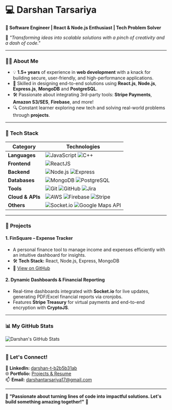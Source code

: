 # 💻 **Darshan Tarsariya**  
**🚀 Software Engineer | React & Node.js Enthusiast | Tech Problem Solver**  

🔭 *"Transforming ideas into scalable solutions with a pinch of creativity and a dash of code."*  

---

### 👨‍💻 **About Me**  
- 💡 **1.5+ years** of experience in **web development** with a knack for building secure, user-friendly, and high-performance applications.  
- 💼 Skilled in designing end-to-end solutions using **React.js**, **Node.js**, **Express.js**, **MongoDB** and **PostgreSQL**.  
- 🛠️ Passionate about integrating 3rd-party tools: **Stripe Payments**, **Amazon S3/SES**, **Firebase**, and more!  
- 🔍 Constant learner exploring new tech and solving real-world problems through **projects**.  

---

### 🔧 **Tech Stack**  
| **Category**       | **Technologies**                                                                 |
|---------------------|-------------------------------------------------------------------------------|
| **Languages**       | ![JavaScript](https://img.shields.io/badge/JavaScript-323330?logo=javascript&logoColor=F7DF1E) ![C++](https://img.shields.io/badge/C++-00599C?logo=c%2B%2B&logoColor=white) |
| **Frontend**        | ![ReactJS](https://img.shields.io/badge/React-20232A?logo=react&logoColor=61DAFB) |
| **Backend**         | ![Node.js](https://img.shields.io/badge/Node.js-339933?logo=node.js&logoColor=white) ![Express](https://img.shields.io/badge/Express.js-000000?logo=express&logoColor=white) |
| **Databases**       | ![MongoDB](https://img.shields.io/badge/MongoDB-4EA94B?logo=mongodb&logoColor=white) ![PostgreSQL](https://img.shields.io/badge/PostgreSQL-316192?logo=postgresql&logoColor=white) |
| **Tools**           | ![Git](https://img.shields.io/badge/Git-F05032?logo=git&logoColor=white) ![GitHub](https://img.shields.io/badge/GitHub-181717?logo=github&logoColor=white) ![Jira](https://img.shields.io/badge/Jira-0052CC?logo=jira&logoColor=white) |
| **Cloud & APIs**    | ![AWS](https://img.shields.io/badge/AWS_S3-FF9900?logo=amazonaws&logoColor=white) ![Firebase](https://img.shields.io/badge/Firebase-FFCA28?logo=firebase&logoColor=black) ![Stripe](https://img.shields.io/badge/Stripe-008CDD?logo=stripe&logoColor=white) |
| **Others**          | ![Socket.io](https://img.shields.io/badge/Socket.io-010101?logo=socket.io&logoColor=white) ![Google Maps API](https://img.shields.io/badge/Google_Maps-4285F4?logo=googlemaps&logoColor=white) |

---

### 🚀 **Projects**  

#### 1. **FinSquare – Expense Tracker**  
- A personal finance tool to manage income and expenses efficiently with an intuitive dashboard for insights.  
- 🛠️ **Tech Stack:** React, Node.js, Express, MongoDB  
- 🔗 [View on GitHub](https://github.com/Darshan1606/Expense-Tracker)

#### 2. **Dynamic Dashboards & Financial Reporting**  
- Real-time dashboards integrated with **Socket.io** for live updates, generating PDF/Excel financial reports via cronjobs.  
- Features **Stripe Treasury** for virtual payments and end-to-end encryption with **CryptoJS**.  

---

### 📊 **My GitHub Stats**  
![Darshan's GitHub Stats](https://github-readme-stats.vercel.app/api?username=Darshan1606&show_icons=true&theme=tokyonight)  

---

### 🤝 **Let's Connect!**  
🔗 **LinkedIn:** [darshan-t-b2b5b31ab](https://www.linkedin.com/in/darshan-t-b2b5b31ab/)  
🌐 **Portfolio:** [Projects & Resume](https://drive.google.com/file/d/1Gn7yQf6E7n0mj1hCa8WQGznt6irq-jAJ/view?usp=sharing)  
📫 **Email:** darshantarsariya17@gmail.com  

---

🌟 **"Passionate about turning lines of code into impactful solutions. Let's build something amazing together!"** 🚀  
